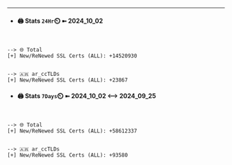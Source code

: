

---
- #### 🖨️ **Stats** `24Hr`⏲️ ➼ 2024_10_02
```console


--> 🌐 Total
[+] New/ReNewed SSL Certs (ALL): +14520930


--> 🇦🇷 ar_ccTLDs
[+] New/ReNewed SSL Certs (ALL): +23867

```

- #### 🖨️ **Stats** `7Days`⏲️ ➼ 2024_10_02 <--> 2024_09_25
```console


--> 🌐 Total
[+] New/ReNewed SSL Certs (ALL): +58612337


--> 🇦🇷 ar_ccTLDs
[+] New/ReNewed SSL Certs (ALL): +93580

```

